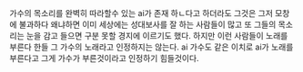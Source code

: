 가수의 목소리를 완벽히 따라할수 있는 ai가 존재 하ㄴ다고 하더라도 그것은 그저 모창에 불과하다
왜냐하면 이미 세상에는 성대보사를 잘 하는 사람들이 많고 또 그들의 목소리는 눈을 감고 들으면 구분 못할 경지에 이르기도 했다. 하지만 이런 사람들이 노래를 부른다 한들 그 가수의 노래라고 인정하지는 않는다. ai 가수도 같은 이치로 ai가 노래를 부른다고 그게 가수가 부른것이라고 인정하기 힘들것이다.
